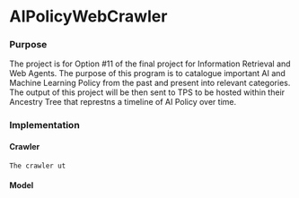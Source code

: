 # AIPolicyWebCrawler

### Purpose 
The project is for Option #11 of the final project for Information Retrieval and Web Agents. The purpose of this program is 
to catalogue important AI and Machine Learning Policy from the past and present into relevant categories. The output of this project
will be then sent to TPS to be hosted within their Ancestry Tree that represtns a timeline of AI Policy over time.

### Implementation
####    Crawler
    The crawler ut


####    Model
